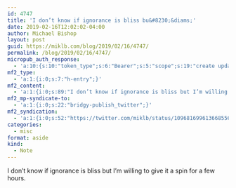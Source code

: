 ```yaml
---
id: 4747
title: 'I don’t know if ignorance is bliss bu&#8230;&diams;'
date: 2019-02-16T12:02:02-04:00
author: Michael Bishop
layout: post
guid: https://miklb.com/blog/2019/02/16/4747/
permalink: /blog/2019/02/16/4747/
micropub_auth_response:
  - 'a:10:{s:10:"token_type";s:6:"Bearer";s:5:"scope";s:19:"create update media";s:2:"me";s:18:"https://miklb.com/";s:9:"issued_by";s:45:"https://miklb.com/wp-json/indieauth/1.0/token";s:9:"client_id";s:21:"https://quill.p3k.io/";s:11:"client_name";s:5:"Quill";s:11:"client_icon";s:46:"https://quill.p3k.io/images/quill-icon-196.png";s:9:"issued_at";i:1549993187;s:4:"user";i:1;s:13:"last_accessed";i:1550336522;}'
mf2_type:
  - 'a:1:{i:0;s:7:"h-entry";}'
mf2_content:
  - 'a:1:{i:0;s:89:"I don’t know if ignorance is bliss but I’m willing to give it a spin for a few hours.";}'
mf2_mp-syndicate-to:
  - 'a:1:{i:0;s:22:"bridgy-publish_twitter";}'
mf2_syndication:
  - 'a:1:{i:0;s:52:"https://twitter.com/miklb/status/1096816996136685568";}'
categories:
  - misc
format: aside
kind:
  - Note
---
```

I don’t know if ignorance is bliss but I’m willing to give it a spin for a few hours.